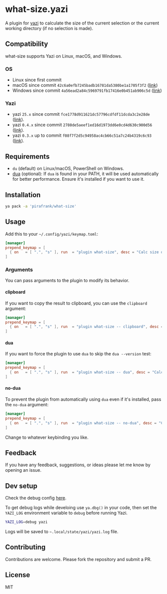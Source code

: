 # what-size.yazi

A plugin for [yazi](https://github.com/sxyazi/yazi) to calculate the size of the current selection or the current working directory (if no selection is made).

## Compatibility

what-size supports Yazi on Linux, macOS, and Windows.

### OS

- Linux since first commit
- macOS since commit `42c6a0efb7245badb16781da5380be1a1705f3f2` ([link](https://github.com/pirafrank/what-size.yazi/commit/42c6a0efb7245badb16781da5380be1a1705f3f2))
- Windows since commit `4a56ead2a84c5969791fb17416e0b451ab906c5d` ([link](https://github.com/pirafrank/what-size.yazi/commit/4a56ead2a84c5969791fb17416e0b451ab906c5d))

### Yazi

- yazi `25.x` since commit `fce1778d911621dc57796cdfdf11dcda3c2e28de` ([link](https://github.com/pirafrank/what-size.yazi/commit/fce1778d911621dc57796cdfdf11dcda3c2e28de)).
- yazi `0.4.x` since commit `2780de5aeef1ed16d1973dd6e0cd4d630c900d56` ([link](https://github.com/pirafrank/what-size.yazi/commit/2780de5aeef1ed16d1973dd6e0cd4d630c900d56)).
- yazi `0.3.x` up to commit `f08f7f2d5c94958ac4cb66c51a7c24b4319c6c93` ([link](https://github.com/pirafrank/what-size.yazi/commit/f08f7f2d5c94958ac4cb66c51a7c24b4319c6c93)).

## Requirements

- `du` (default) on Linux/macOS, PowerShell on Windows.
- [dua](https://github.com/Byron/dua-cli) (optional): If `dua` is found in your PATH, it will be used automatically for better performance. Ensure it's installed if you want to use it.

## Installation

```sh
ya pack -a 'pirafrank/what-size'
```

## Usage

Add this to your `~/.config/yazi/keymap.toml`:

```toml
[manager]
prepend_keymap = [
  { on   = [ ".", "s" ], run  = "plugin what-size", desc = "Calc size of selection or cwd" },
]
```

### Arguments

You can pass arguments to the plugin to modify its behavior.

#### clipboard

If you want to copy the result to clipboard, you can use the `clipboard` argument:

```toml
[manager]
prepend_keymap = [
  { on   = [ ".", "s" ], run  = "plugin what-size -- clipboard", desc = "Calc size of selection or cwd" },
]
```

#### dua

If you want to force the plugin to use `dua` to skip the `dua --version` test:

```toml
[manager]
prepend_keymap = [
  { on   = [ ".", "s" ], run  = "plugin what-size -- dua", desc = "Calc size of selection or cwd" },
]
```

#### no-dua

To prevent the plugin from automatically using `dua` even if it's installed, pass the `no-dua` argument:

```toml
[manager]
prepend_keymap = [
  { on   = [ ".", "s" ], run  = "plugin what-size -- no-dua", desc = "Calc size (force non-dua)" },
]
```

Change to whatever keybinding you like.

## Feedback

If you have any feedback, suggestions, or ideas please let me know by opening an issue.

## Dev setup

Check the debug config [here](https://yazi-rs.github.io/docs/plugins/overview/#debugging).

To get debug logs while develoing use `ya.dbg()` in your code, then set the `YAZI_LOG` environment variable to `debug` before running Yazi.

```sh
YAZI_LOG=debug yazi
```

Logs will be saved to `~.local/state/yazi/yazi.log` file.

## Contributing

Contributions are welcome. Please fork the repository and submit a PR.

## License

MIT
